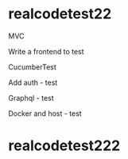# realcodetest22

MVC

Write a frontend to test

CucumberTest

Add auth - test

Graphql - test

Docker and host - test
# realcodetest222
